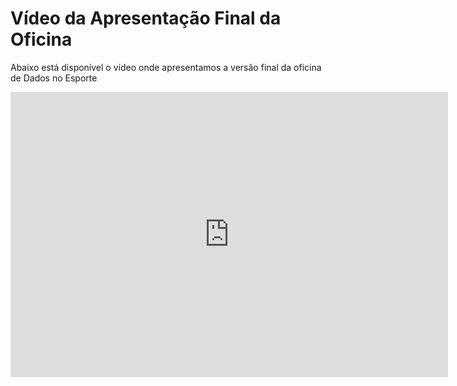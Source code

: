 # Vídeo da Apresentação Final da Oficina

Abaixo está disponível o vídeo onde apresentamos a versão final da oficina de Dados no Esporte

<iframe width="700" height="456" src="https://www.youtube.com/embed/oCOjrintw04" title="Apresentação Final Oficina LAMFO" frameborder="0" allow="accelerometer; autoplay; clipboard-write; encrypted-media; gyroscope; picture-in-picture; web-share" referrerpolicy="strict-origin-when-cross-origin" allowfullscreen></iframe>